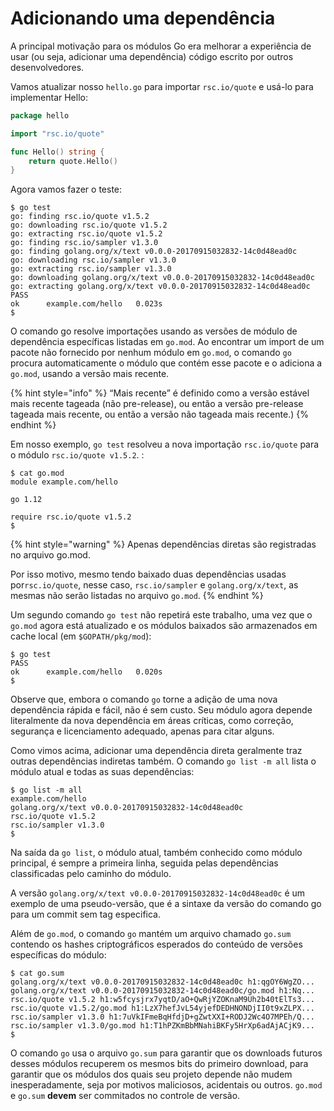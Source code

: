 # Adicionando uma dependência

A principal motivação para os módulos Go era melhorar a experiência de usar \(ou seja, adicionar uma dependência\) código escrito por outros desenvolvedores.

Vamos atualizar nosso `hello.go` para importar `rsc.io/quote` e usá-lo para implementar Hello:

```go
package hello

import "rsc.io/quote"

func Hello() string {
    return quote.Hello()
}
```

Agora vamos fazer o teste:

```text
$ go test
go: finding rsc.io/quote v1.5.2
go: downloading rsc.io/quote v1.5.2
go: extracting rsc.io/quote v1.5.2
go: finding rsc.io/sampler v1.3.0
go: finding golang.org/x/text v0.0.0-20170915032832-14c0d48ead0c
go: downloading rsc.io/sampler v1.3.0
go: extracting rsc.io/sampler v1.3.0
go: downloading golang.org/x/text v0.0.0-20170915032832-14c0d48ead0c
go: extracting golang.org/x/text v0.0.0-20170915032832-14c0d48ead0c
PASS
ok  	example.com/hello	0.023s
$
```

O comando go resolve importações usando as versões de módulo de dependência específicas listadas em `go.mod`. Ao encontrar um import de um pacote não fornecido por nenhum módulo em `go.mod`, o comando `go` procura automaticamente o módulo que contém esse pacote e o adiciona a `go.mod`, usando a versão mais recente. 

{% hint style="info" %}
“Mais recente” é definido como a versão estável mais recente tageada \(não pre-release\), ou então a versão pre-release tageada mais recente, ou então a versão não tageada mais recente.\) 
{% endhint %}

Em nosso exemplo, `go test` resolveu a nova importação `rsc.io/quote` para o módulo `rsc.io/quote v1.5.2`. :

```text
$ cat go.mod
module example.com/hello

go 1.12

require rsc.io/quote v1.5.2
$
```

{% hint style="warning" %}
Apenas dependências diretas são registradas no arquivo go.mod. 

Por isso motivo, mesmo tendo baixado duas dependências usadas por`rsc.io/quote`, nesse caso, `rsc.io/sampler` e `golang.org/x/text`, as mesmas não serão listadas no arquivo `go.mod`.
{% endhint %}

Um segundo comando `go test` não repetirá este trabalho, uma vez que o `go.mod` agora está atualizado e os módulos baixados são armazenados em cache local \(em `$GOPATH/pkg/mod`\):

```text
$ go test
PASS
ok  	example.com/hello	0.020s
$
```

Observe que, embora o comando `go` torne a adição de uma nova dependência rápida e fácil, não é sem custo. Seu módulo agora depende literalmente da nova dependência em áreas críticas, como correção, segurança e licenciamento adequado, apenas para citar alguns.

Como vimos acima, adicionar uma dependência direta geralmente traz outras dependências indiretas também. O comando `go list -m all` lista o módulo atual e todas as suas dependências:

```text
$ go list -m all
example.com/hello
golang.org/x/text v0.0.0-20170915032832-14c0d48ead0c
rsc.io/quote v1.5.2
rsc.io/sampler v1.3.0
$
```

Na saída da `go list`, o módulo atual, também conhecido como módulo principal, é sempre a primeira linha, seguida pelas dependências classificadas pelo caminho do módulo.

A versão `golang.org/x/text v0.0.0-20170915032832-14c0d48ead0c` é um exemplo de uma pseudo-versão, que é a sintaxe da versão do comando go para um commit sem tag especifica.

Além de `go.mod`, o comando `go` mantém um arquivo chamado `go.sum` contendo os hashes criptográficos esperados do conteúdo de versões específicas do módulo:

```text
$ cat go.sum
golang.org/x/text v0.0.0-20170915032832-14c0d48ead0c h1:qgOY6WgZO...
golang.org/x/text v0.0.0-20170915032832-14c0d48ead0c/go.mod h1:Nq...
rsc.io/quote v1.5.2 h1:w5fcysjrx7yqtD/aO+QwRjYZOKnaM9Uh2b40tElTs3...
rsc.io/quote v1.5.2/go.mod h1:LzX7hefJvL54yjefDEDHNONDjII0t9xZLPX...
rsc.io/sampler v1.3.0 h1:7uVkIFmeBqHfdjD+gZwtXXI+RODJ2Wc4O7MPEh/Q...
rsc.io/sampler v1.3.0/go.mod h1:T1hPZKmBbMNahiBKFy5HrXp6adAjACjK9...
$
```

O comando `go` usa o arquivo `go.sum` para garantir que os downloads futuros desses módulos recuperem os mesmos bits do primeiro download, para garantir que os módulos dos quais seu projeto depende não mudem inesperadamente, seja por motivos maliciosos, acidentais ou outros. `go.mod` e `go.sum` **devem** ser commitados no controle de versão.

